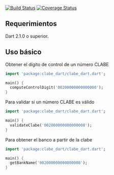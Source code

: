 [![Build Status](https://travis-ci.com/cuenca-mx/clabe-dart.svg?branch=master)](https://travis-ci.com/cuenca-mx/clabe-dart)
[![Coverage Status](https://coveralls.io/repos/github/cuenca-mx/clabe-dart/badge.svg?branch=master)](https://coveralls.io/github/cuenca-mx/clabe-dart?branch=master)
## Requerimientos
Dart 2.1.0 o superior.

## Uso básico
Obtener el dígito de control de un número CLABE
```dart
import 'package:clabe_dart/clabe_dart.dart';

main() {
  computeControlDigit('00200000000000000');
}
```

Para validar si un número CLABE es válido
```dart
import 'package:clabe_dart/clabe_dart.dart';

main() {
  validateClabe('002000000000000008');
}
```

Para obtener el banco a partir de la clabe
```dart
import 'package:clabe_dart/clabe_dart.dart';

main() {
  getBankName('002000000000000008');
}
```
